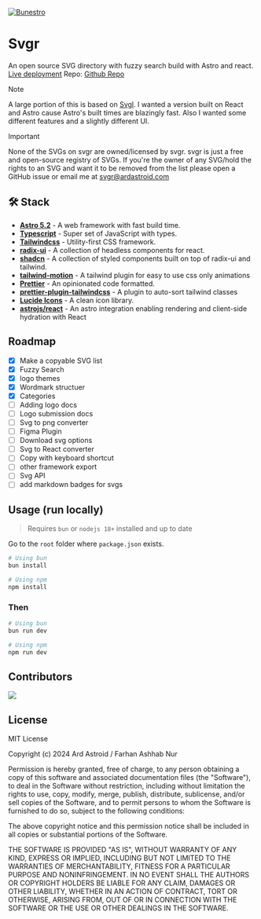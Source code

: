 [![Bunestro](https://svgr.ardastroid.com/ogImage.webp)](https://svgr.ardastroid.com/)

# Svgr

An open source SVG directory with fuzzy search build with Astro and react. [Live deployment](https://svgr.ardastroid.com/)
Repo: [Github Repo](https://github.com/ardzero/svgr)

> [!NOTE]
> A large portion of this is based on [Svgl](https://github.com/pheralb/svgl). I wanted a version built on React and Astro cause Astro's built times are blazingly fast. Also I wanted some different features and a slightly different UI.

> [!IMPORTANT]
> None of the SVGs on svgr are owned/licensed by svgr. svgr is just a free and open-source registry of SVGs. If you're the owner of any SVG/hold the rights to an SVG and want it to be removed from the list please open a GitHub issue or email me at [svgr@ardastroid.com](mailto:svgr@ardastroid.com)

## 🛠️ Stack
- [**Astro 5.2**](https://astro.build/) - A web framework with fast build time.
- [**Typescript**](https://www.typescriptlang.org/) - Super set of JavaScript with types.
- [**Tailwindcss**](https://tailwindcss.com/) - Utility-first CSS framework.
- [**radix-ui**](https://www.radix-ui.com/) - A collection of headless components for react.
- [**shadcn**](https://ui.shadcn.com/) - A collection of styled components built on top of radix-ui and tailwind.
- [**tailwind-motion**](https://rombo.co/tailwind/) - A tailwind plugin for easy to use css only animations
- [**Prettier**](https://prettier.io/) - An opinionated code formatted.
- [**prettier-plugin-tailwindcss**](https://github.com/tailwindlabs/prettier-plugin-tailwindcss) - A plugin to auto-sort tailwind classes
- [**Lucide Icons**](https://lucide.dev/) - A clean icon library.
- [**astrojs/react**](https://docs.astro.build/en/guides/integrations-guide/react/) - An astro integration enabling rendering and client-side hydration with React 

## Roadmap

- [x] Make a copyable SVG list
- [x] Fuzzy Search
- [x] logo themes
- [x] Wordmark structuer
- [x] Categories
- [ ] Adding logo docs
- [ ] Logo submission docs
- [ ] Svg to png converter
- [ ] Figma Plugin
- [ ] Download svg options
- [ ] Svg to React converter
- [ ] Copy with keyboard shortcut
- [ ] other framework export
- [ ] Svg API
- [ ] add markdown badges for svgs

## Usage (run locally)

> Requires `bun` or `nodejs 18+` installed and up to date

Go to the `root` folder where `package.json` exists.

```bash
# Using bun
bun install

# Using npm
npm install
```

### Then

```bash
# Using bun
bun run dev

# Using npm
npm run dev
```

## Contributors
<a href="https://github.com/ardzero/svgr/graphs/contributors">
  <img src="https://contrib.rocks/image?repo=ardzero/svgr" />
</a>


## License

MIT License

Copyright (c) 2024 Ard Astroid / Farhan Ashhab Nur

Permission is hereby granted, free of charge, to any person obtaining a copy
of this software and associated documentation files (the "Software"), to deal
in the Software without restriction, including without limitation the rights
to use, copy, modify, merge, publish, distribute, sublicense, and/or sell
copies of the Software, and to permit persons to whom the Software is
furnished to do so, subject to the following conditions:

The above copyright notice and this permission notice shall be included in all
copies or substantial portions of the Software.

THE SOFTWARE IS PROVIDED "AS IS", WITHOUT WARRANTY OF ANY KIND, EXPRESS OR
IMPLIED, INCLUDING BUT NOT LIMITED TO THE WARRANTIES OF MERCHANTABILITY,
FITNESS FOR A PARTICULAR PURPOSE AND NONINFRINGEMENT. IN NO EVENT SHALL THE
AUTHORS OR COPYRIGHT HOLDERS BE LIABLE FOR ANY CLAIM, DAMAGES OR OTHER
LIABILITY, WHETHER IN AN ACTION OF CONTRACT, TORT OR OTHERWISE, ARISING FROM,
OUT OF OR IN CONNECTION WITH THE SOFTWARE OR THE USE OR OTHER DEALINGS IN THE
SOFTWARE.
